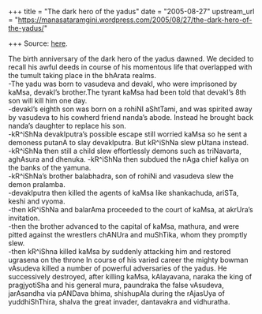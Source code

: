 +++
title = "The dark hero of the yadus"
date = "2005-08-27"
upstream_url = "https://manasataramgini.wordpress.com/2005/08/27/the-dark-hero-of-the-yadus/"

+++
Source: [here](https://manasataramgini.wordpress.com/2005/08/27/the-dark-hero-of-the-yadus/).

The birth anniversary of the dark hero of the yadus dawned. We decided
to  
recall his awful deeds in course of his momentous life that overlapped
with the tumult taking place in the bhArata realms.  
-The yadu was born to vasudeva and devakI, who were imprisoned by kaMsa,
devakI’s brother.The tyrant kaMsa had been told that devakI’s 8th son
will kill him one day.  
-devakI’s eighth son was born on a rohiNI aShtTami, and was spirited
away by vasudeva to his cowherd friend nanda’s abode. Instead he brought
back nanda’s daughter to replace his son.  
-kR^iShNa devakIputra’s possible escape still worried kaMsa so he sent a
demoness putanA to slay devakIputra. But kR^iShNa slew pUtana instead.  
-kR^iShNa then still a child slew effortlessly demons such as
triNavarta, aghAsura and dhenuka. -kR^iShNa then subdued the nAga chief
kaliya on the banks of the yamuna.  
-kR^iShNa’s brother balabhadra, son of rohiNi and vasudeva slew the
demon pralamba.  
-devakIputra then killed the agents of kaMsa like shankachuda, ariSTa,
keshi and vyoma.  
-then kR^iShNa and balarAma proceeded to the court of kaMsa, at akrUra’s
invitation.  
-then the brother advanced to the capital of kaMsa, mathura, and were
pitted against the wrestlers chANUra and muShTika, whom they promptly
slew.  
-then kR^iShna killed kaMsa by suddenly attacking him and restored
ugrasena on the throne In course of his varied career the mighty bowman
vAsudeva killed a number of powerful adversaries of the yadus. He
successively destroyed, after killing kaMsa, kAlayavana, naraka the king
of pragjyotiSha and his general mura, paundraka the false vAsudeva,
jarAsandha via pANDava bhima, shishupAla during the rAjasUya of
yuddhiShThira, shalva the great invader, dantavakra and vidhuratha.

